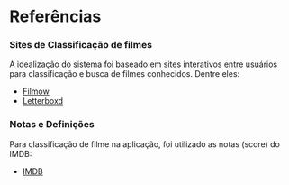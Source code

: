 # Referências

### Sites de Classificação de filmes
A idealização do sistema foi baseado em sites interativos entre usuários para classificação e busca de filmes conhecidos. Dentre eles: 

* [Filmow](https://filmow.com/)
* [Letterboxd](https://letterboxd.com/)

### Notas e Definições
Para classificação de filme na aplicação, foi utilizado as notas (score) do IMDB:

* [IMDB](https://www.imdb.com/)
